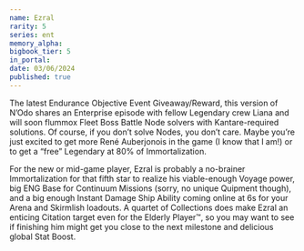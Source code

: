 ```yaml
---
name: Ezral
rarity: 5
series: ent
memory_alpha:
bigbook_tier: 5
in_portal:
date: 03/06/2024
published: true
---
```


The latest Endurance Objective Event Giveaway/Reward, this version of N’Odo shares an Enterprise episode with fellow Legendary crew Liana and will soon flummox Fleet Boss Battle Node solvers with Kantare-required solutions. Of course, if you don’t solve Nodes, you don’t care. Maybe you’re just excited to get more René Auberjonois in the game (I know that I am!) or to get a “free” Legendary at 80% of Immortalization. 

For the new or mid-game player, Ezral is probably a no-brainer Immortalization for that fifth star to realize his viable-enough Voyage power, big ENG Base for Continuum Missions (sorry, no unique Quipment though), and a big enough Instant Damage Ship Ability coming online at 6s for your Arena and Skirmlish loadouts. A quartet of Collections does make Ezral an enticing Citation target even for the Elderly Player™, so you may want to see if finishing him might get you close to the next milestone and delicious global Stat Boost.
